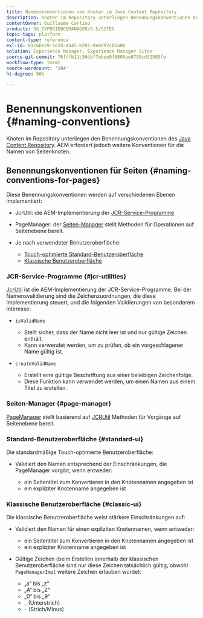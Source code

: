 ```yaml
---
title: Namenskonventionen von Knoten im Java Content Repository
description: Knoten im Repository unterliegen Benennungskonventionen des Java Content Repository
contentOwner: Guillaume Carlino
products: SG_EXPERIENCEMANAGER/6.5/SITES
topic-tags: platform
content-type: reference
exl-id: 01c6bb29-1d2d-4a45-b291-0e8d97c01a08
solution: Experience Manager, Experience Manager Sites
source-git-commit: 76fffb11c56dbf7ebee9f6805ae0799cd32985fe
workflow-type: tm+mt
source-wordcount: '284'
ht-degree: 96%

---
```


# Benennungskonventionen {#naming-conventions}

Knoten im Repository unterliegen den Benennungskonventionen des [Java Content Repository](/help/sites-developing/the-basics.md#java-content-repository). AEM erfordert jedoch weitere Konventionen für die Namen von Seitenknoten.

## Benennungskonventionen für Seiten {#naming-conventions-for-pages}

Diese Benennungskonventionen werden auf verschiedenen Ebenen implementiert:

* JcrUtil: die AEM-Implementierung der [JCR-Service-Programme](#jcr-utilities).
* PageManager: der [Seiten-Manager](#page-manager) stellt Methoden für Operationen auf Seitenebene bereit.
* Je nach verwendeter Benutzeroberfläche:

   * [Touch-optimierte Standard-Benutzeroberfläche](#standard-ui)
   * [Klassische Benutzeroberfläche](#classic-ui)

### JCR-Service-Programme {#jcr-utilities}

[JcrUtil](https://helpx.adobe.com/experience-manager/6-5/sites/developing/using/reference-materials/javadoc/index.html?com/day/cq/commons/jcr/JcrUtil.html) ist die AEM-Implementierung der JCR-Service-Programme. Bei der Namensvalidierung sind die Zeichenzuordnungen, die diese Implementierung steuert, und die folgenden Validierungen von besonderem Interesse:

* `isValidName`

   * Stellt sicher, dass der Name nicht leer ist und nur gültige Zeichen enthält.
   * Kann verwendet werden, um zu prüfen, ob ein vorgeschlagener Name gültig ist.

* `createValidName`

   * Erstellt eine gültige Beschriftung aus einer beliebigen Zeichenfolge.
   * Diese Funktion kann verwendet werden, um einen Namen aus einem Titel zu erstellen.

### Seiten-Manager {#page-manager}

[PageManager](https://helpx.adobe.com/experience-manager/6-5/sites/developing/using/reference-materials/javadoc/com/day/cq/wcm/api/PageManager.html) stellt basierend auf [JCRUtil](#jcr-utilities) Methoden für Vorgänge auf Seitenebene bereit.

### Standard-Benutzeroberfläche {#standard-ui}

Die standardmäßige Touch-optimierte Benutzeroberfläche:

* Validiert den Namen entsprechend der Einschränkungen, die PageManager vorgibt, wenn entweder:

   * ein Seitentitel zum Konvertieren in den Knotennamen angegeben ist
   * ein expliziter Knotenname angegeben ist

### Klassische Benutzeroberfläche {#classic-ui}

Die klassische Benutzeroberfläche weist stärkere Einschränkungen auf:

* Validiert den Namen für einen expliziten Knotennamen, wenn entweder:

   * ein Seitentitel zum Konvertieren in den Knotennamen angegeben ist
   * ein expliziter Knotenname angegeben ist

* Gültige Zeichen (beim Erstellen innerhalb der klassischen Benutzeroberfläche sind nur diese Zeichen tatsächlich gültig, obwohl `PageManagerImpl` weitere Zeichen erlauben würde):

   * „a“ bis „z“
   * „A“ bis „Z“
   * „0“ bis „9“
   * _ (Unterstrich)
   * `-` (Strich/Minus)
